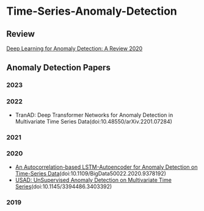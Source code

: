 # Time-Series-Anomaly-Detection

## Review
[Deep Learning for Anomaly Detection: A Review 2020](https://dl.acm.org/doi/abs/10.1145/3439950)


## Anomaly Detection Papers


### 2023



### 2022
- TranAD: Deep Transformer Networks for Anomaly Detection in Multivariate Time Series Data(doi:10.48550/arXiv.2201.07284)

### 2021



### 2020
- [An Autocorrelation-based LSTM-Autoencoder for Anomaly Detection on Time-Series Data](http://arxiv.org/abs/2201.07284)(doi:10.1109/BigData50022.2020.9378192)
- [USAD: UnSupervised Anomaly Detection on Multivariate Time Series](https://dl.acm.org/doi/10.1145/3394486.3403392)(doi:10.1145/3394486.3403392)



### 2019


